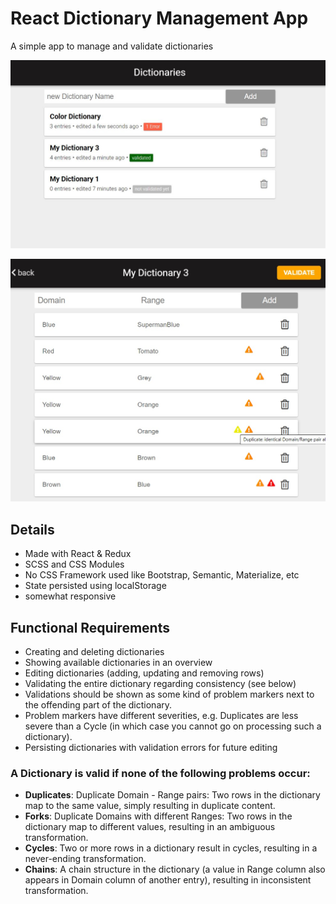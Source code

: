# React Dictionary Management App

A simple app to manage and validate dictionaries

![Screenshot of Overview](/dictionary-app-1.jpg?raw=true 'Screenshot')  
  
![Screenshot of Detail View](/dictionary-app-2.jpg?raw=true 'Screenshot')

## Details

-   Made with React & Redux
-   SCSS and CSS Modules
-   No CSS Framework used like Bootstrap, Semantic, Materialize, etc
-   State persisted using localStorage
-   somewhat responsive

## Functional Requirements

-   Creating and deleting dictionaries
-   Showing available dictionaries in an overview
-   Editing dictionaries (adding, updating and removing rows)
-   Validating the entire dictionary regarding consistency (see below)
-   Validations should be shown as some kind of problem markers next to the offending part of the dictionary.
-   Problem markers have different severities, e.g. Duplicates are less severe than a Cycle (in which case you cannot go on
    processing such a dictionary).
-   Persisting dictionaries with validation errors for future editing

### A Dictionary is valid if none of the following problems occur:

-   **Duplicates**: Duplicate Domain - Range pairs: Two rows in the dictionary map to the same value, simply resulting in duplicate content.
-   **Forks**: Duplicate Domains with different Ranges: Two rows in the dictionary map to different values, resulting in an ambiguous
    transformation.
-   **Cycles**: Two or more rows in a dictionary result in cycles, resulting in a never-ending transformation.
-   **Chains**: A chain structure in the dictionary (a value in Range column also appears in Domain column of another entry), resulting in
    inconsistent transformation.
